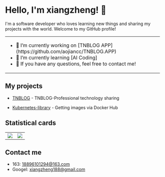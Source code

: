 # Hello, I'm xiangzheng! 🦌

I'm a software developer who loves learning new things and sharing my projects with the world. Welcome to my GitHub profile!

<table border="0">
  <tr>
    <td>
      <ul>
        <li>🔭 I’m currently working on [TNBLOG APP](https://github.com/aojiancc/TNBLOG.APP)</li>
        <li>🌱 I’m currently learning [AI Coding]</li>
        <li>💬 If you have any questions, feel free to contact me!</li>
      </ul>
    </td
  </tr>
</table>

## My projects

- [TNBLOG](https://www.tnblog.net/) - TNBLOG-Professional technology sharing

- [Kubernetes-library](https://github.com/18896101294/Kubernetes-library) - Getting images via Docker Hub

## Statistical cards

<table style="border: none;">
  <tr>
    <td style="border: none;"><img src="https://github-readme-stats.vercel.app/api?username=18896101294&show_icons=true&theme=tokyonight" /></td>
    <td style="border: none;"><img src="https://streak-stats.demolab.com/?user=18896101294&theme=tokyonight" /></td>
  </tr>
</table>

## Contact me

- 163: 18896101294@163.com
- Googel: xiangzheng188@gmail.com

